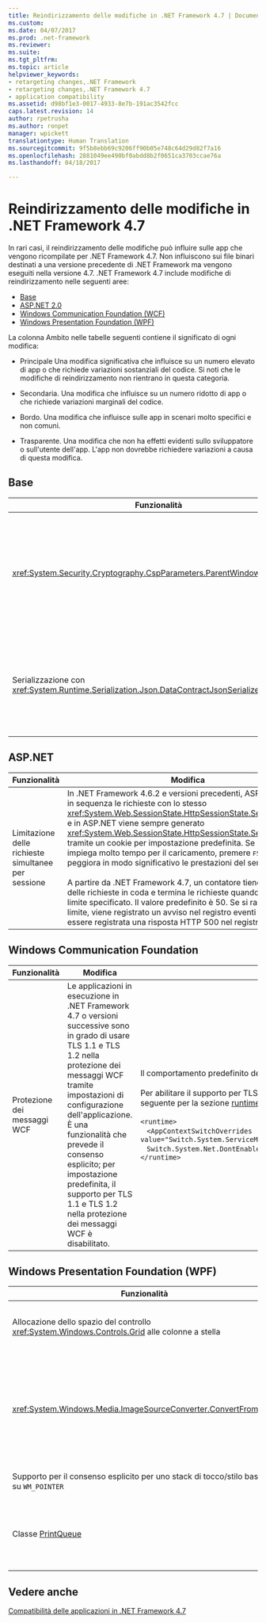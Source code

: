 ```yaml
---
title: Reindirizzamento delle modifiche in .NET Framework 4.7 | Documenti di Microsoft
ms.custom: 
ms.date: 04/07/2017
ms.prod: .net-framework
ms.reviewer: 
ms.suite: 
ms.tgt_pltfrm: 
ms.topic: article
helpviewer_keywords:
- retargeting changes,.NET Framework
- retargeting changes,.NET Framework 4.7
- application compatibility
ms.assetid: d98bf1e3-0017-4933-8e7b-191ac3542fcc
caps.latest.revision: 14
author: rpetrusha
ms.author: ronpet
manager: wpickett
translationtype: Human Translation
ms.sourcegitcommit: 9f5b8ebb69c9206ff90b05e748c64d29d82f7a16
ms.openlocfilehash: 2881049ee490bf0abdd8b2f0651ca3703ccae76a
ms.lasthandoff: 04/18/2017

---
```

# <a name="retargeting-changes-in-the-net-framework-47"></a>Reindirizzamento delle modifiche in .NET Framework 4.7

In rari casi, il reindirizzamento delle modifiche può influire sulle app che vengono ricompilate per .NET Framework 4.7. Non influiscono sui file binari destinati a una versione precedente di .NET Framework ma vengono eseguiti nella versione 4.7. .NET Framework 4.7 include modifiche di reindirizzamento nelle seguenti aree:  

-   [Base](#Core)  
-   [ASP.NET 2.0](#asp) 
-   [Windows Communication Foundation (WCF)](#WCF)  
-   [Windows Presentation Foundation (WPF)](#WPF)
 
 La colonna Ambito nelle tabelle seguenti contiene il significato di ogni modifica:  
  
-   Principale Una modifica significativa che influisce su un numero elevato di app o che richiede variazioni sostanziali del codice. Si noti che le modifiche di reindirizzamento non rientrano in questa categoria.  
  
-   Secondaria. Una modifica che influisce su un numero ridotto di app o che richiede variazioni marginali del codice.  
  
-   Bordo. Una modifica che influisce sulle app in scenari molto specifici e non comuni.  
  
-   Trasparente. Una modifica che non ha effetti evidenti sullo sviluppatore o sull'utente dell'app. L'app non dovrebbe richiedere variazioni a causa di questa modifica.  
  
## <a name="a-namecore--core"></a><a name="Core" /> Base

| Funzionalità | Modifica | Impatto | Ambito |
|----|----|----|----|
|<xref:System.Security.Cryptography.CspParameters.ParentWindowHandle%2A> | Le applicazioni destinate a .NET Framework 4.6.2 e alle versioni precedenti prevedono che il valore assegnato a questa proprietà sia un <xref:System.IntPtr> nel percorso specificato in memoria in cui si trova il valore HWND.<br/></br>A partire dalle applicazioni destinate a NET Framework 4.7, un'applicazione Windows Forms può impostare il valore di questa proprietà con il codice seguente: <br/><br/>` cspParameters.ParentWindowHandle = form.Handle; ` | Le app che non trovano opportuno questa modifica del comportamento possono rifiutarlo esplicitamente. Analogamente, le applicazioni destinate alle versioni precedenti di .NET Framework ma che vengono eseguite in .NET Framework 4.7 possono acconsentire esplicitamente a questa modifica. Per altre informazioni, vedere [Mitigazione: CspParameters.ParentWindowHandle prevede un HWND](../../../docs/framework/migration-guide/mitigation-cspparameters-parentwindowhandle-expects-an-hwnd.md). | Secondario |
| Serializzazione con <xref:System.Runtime.Serialization.Json.DataContractJsonSerializer> | A partire dalle app destinate a .NET Framework 4.7, la serializzazione dei caratteri di controllo con <xref:System.Runtime.Serialization.Json.DataContractJsonSerializer> è ora compatibile con ECMAScript V6 e V8 | Questa modifica è conforme allo standard ECMAScript e deve avere un impatto minimo. In caso contrario, è disponibile un commutatore di compatibilità per ripristinare il comportamento precedente. Per altre informazioni, vedere [Mitigazione: Serializzazione dei caratteri di controllo con DataContractJsonSerializer](../../../docs/framework/migration-guide/mitigation-serialization-control-characters.md)  | Microsoft Edge |

## <a name="a-nameasp--aspnet"></a><a name="asp" /> ASP.NET

| Funzionalità  |Modifica  |Impatto | Ambito | 
---------|---------|---------|-----|
Limitazione delle richieste simultanee per sessione | In .NET Framework 4.6.2 e versioni precedenti, ASP.NET esegue in sequenza le richieste con lo stesso <xref:System.Web.SessionState.HttpSessionState.SessionID%2A>, e in ASP.NET viene sempre generato <xref:System.Web.SessionState.HttpSessionState.SessionID%2A> tramite un cookie per impostazione predefinita. Se una pagina impiega molto tempo per il caricamento, premere <kbd>F5</kbd> nel browser peggiora in modo significativo le prestazioni del server.<br/><br/>A partire da .NET Framework 4.7, un contatore tiene traccia delle richieste in coda e termina le richieste quando superano il limite specificato. Il valore predefinito è 50. Se si raggiunge il limite, viene registrato un avviso nel registro eventi e potrebbe essere registrata una risposta HTTP 500 nel registro di IIS.|Questa modifica può migliorare le prestazioni generali del server.<br/><br/>Per ripristinare il comportamento precedente, è possibile aggiungere l'impostazione seguente al file web. config per rifiutare esplicitamente il nuovo comportamento.<br/><br/>`<appSettings>`<br/>&nbsp;&nbsp;&nbsp;`<add key="aspnet:RequestQueueLimitPerSession" value="2147483647"/>`<br/>`</appSettings>` | Microsoft Edge |

## <a name="a-namewcf--windows-communication-foundation"></a><a name="WCF" /> Windows Communication Foundation

| Funzionalità  |Modifica  |Impatto | Ambito | 
---------|---------|---------|-----|
| Protezione dei messaggi WCF | Le applicazioni in esecuzione in .NET Framework 4.7 o versioni successive sono in grado di usare TLS 1.1 e TLS 1.2 nella protezione dei messaggi WCF tramite impostazioni di configurazione dell'applicazione. È una funzionalità che prevede il consenso esplicito; per impostazione predefinita, il supporto per TLS 1.1 e TLS 1.2 nella protezione dei messaggi WCF è disabilitato. | Il comportamento predefinito della protezione dei messaggi WCF rimane invariato. <br/><br/> Per abilitare il supporto per TLS 1.1 e TLS 1.2, aggiungere l'impostazione di configurazione seguente per la sezione [runtime](~/docs/framework/configure-apps/file-schema/runtime/runtime-element.md) di `app.config` o il file `web.config`:  <br/><br/>`<runtime>` <br/> &nbsp;&nbsp;&nbsp;`<AppContextSwitchOverrides value="Switch.System.ServiceModel.DisableUsingServicePointManagerSecurityProtocols=false;`<br/>&nbsp;&nbsp;&nbsp;`Switch.System.Net.DontEnableSchUseStrongCrypto=false" />`<br/>`</runtime>` | Microsoft Edge |         

## <a name="a-namewpf--windows-presentation-foundation-wpf"></a><a name="WPF" /> Windows Presentation Foundation (WPF)  

| Funzionalità | Modifica | Impatto | Ambito |
|---|---|---|---|
| Allocazione dello spazio del controllo <xref:System.Windows.Controls.Grid> alle colonne a stella | A partire dalle applicazioni destinate a .NET Framework 4.7, WPF sostituisce l'algoritmo usato dal controllo <xref:System.Windows.Controls.Grid> per allocare spazio a \*-columns.md) | Per le applicazioni destinate a versioni di .NET Framework a partire dalla 4.7, questa modifica influisce sulla larghezza effettiva assegnata alle colonne \* in un numero di casi. Se questa modifica non è opportuna, è possibile continuare ad applicare l'algoritmo precedente mediante l'aggiunta di una voce al file di configurazione dell'applicazione. Per altre informazioni, vedere [Mitigazione: Allocazione dello spazio di controllo della griglia alle colonne a stella](../../../docs/framework/migration-guide/mitigation-grid-control.md). | Secondario |
| <xref:System.Windows.Media.ImageSourceConverter.ConvertFrom%2A> | Nelle applicazioni destinate a .NET Framework 4.6.2 e versioni precedenti, un errore nel codice di gestione delle eccezioni per il metodo <xref:System.Windows.Media.ImageSourceConverter.ConvertFrom%2A> ha causato la generazione di [NullReferenceException] (assetId:///T:System.NullReferenceException] invece dell'eccezione prevista, ad esempio [DirectoryNotFoundException](assetId:///T:System.IO.DirectoryNotFoundException) o [FileNotFoundException](assetId:///T:System.IO.FileNotFoundException).<br/><br/>A partire dalle applicazioni destinate a .NET Framework 4.7, viene generata l'eccezione corretta.  | Le applicazioni destinate a .NET Framework 4.7 e che dipendono dalla gestione di [NullReferenceException](assetId:///T:System.NullReferenceException) possono ripristinare il comportamento precedente aggiungendo il codice seguente all'impostazione di configurazione della sezione [runtime](~/docs/framework/configure-apps/file-schema/runtime/runtime-element.md) del file `app.config`: <br/><br/>`<runtime>`<br/>&nbsp;&nbsp;&nbsp;`<AppContextSwitchOverrides value="Switch.System.Windows.Media.ImageSourceConverter.OverrideExceptionWithNullReferenceException=true"/>`<br/>`</runtime>`| Microsoft Edge | 
| Supporto per il consenso esplicito per uno stack di tocco/stilo basato su `WM_POINTER` | A partire dalle applicazioni destinate a .NET Framework 4.7, WPF aggiunge il supporto per un parametro facoltativo di tocco basato su 'WM_POINTER.  | Questa è una funzionalità di consenso esplicito disponibile nei sistemi Windows a partire da Windows 10 Creators Update. Le applicazioni WPF che acconsentono esplicitamente al supporto tocco/stilo basato su puntatore non sono interessate. Per altre informazioni, vedere [Mitigazione: Supporto di tocco e stilo basato su puntatore](../Topic/Mitigation:%20Pointer-based%20Touch%20and%20Stylus%20Support.md). | Microsoft Edge |
| Classe [PrintQueue](assetId:///T:System.Printing.PrintQueue) | A partire da .NET Framework 4.7, le API di stampa WPF che usano [PrintQueue](assetId:///T:System.Printing.PrintQueue) per impostazione predefinita chiamano l'API di Windows Print Document Package anziché l'API di stampa XPS attualmente deprecata.<br/><br/>Il vecchio stack di stampa continua a funzionare come in precedenza nelle versioni precedenti di Windows. | Né gli utenti né gli sviluppatori dovrebbero riscontrare modifiche nel comportamento o nell'uso dell'API. <br/><br/>Per usare lo stack precedente in Windows 10 Creators Update, impostare il valore `UseXpsOMPrinting` `REG_DWORD` della chiave del Registro di sistema `HKEY_CURRENT_USER\Software\Microsoft.NETFramework\Windows Presentation Foundation\Printing` su 1. | Microsoft Edge | 
## <a name="see-also"></a>Vedere anche
[Compatibilità delle applicazioni in .NET Framework 4.7](Application%20Compatibility%20in%20the%20.NET%20Framework%204.7.md)

